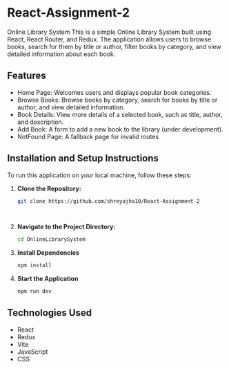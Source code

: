# React-Assignment-2
 
Online Library System
This is a simple Online Library System built using React, React Router, and Redux. The application allows users to browse books, search for them by title or author, filter books by category, and view detailed information about each book.

## Features
- Home Page: Welcomes users and displays popular book categories.
 - Browse Books: Browse books by category, search for books by title or author, and view detailed information.
- Book Details: View more details of a selected book, such as title, author, and description.
- Add Book: A form to add a new book to the library (under development).
- NotFound Page: A fallback page for invalid routes

## Installation and Setup Instructions

To run this application on your local machine, follow these steps:

1. **Clone the Repository:**
   ```bash
   git clone https://github.com/shreyajha10/React-Assignment-2

 
2. **Navigate to the Project Directory:**
   ```bash
   cd OnlineLibrarySystem


3. **Install Dependencies**
   ```bash
   npm install


4. **Start the Application**
   ```bash
   npm run dev


 ## Technologies Used
- React
- Redux
- Vite
- JavaScript
- CSS



